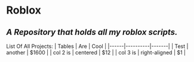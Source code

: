 # Roblox
*A Repository that holds all my roblox scripts.*
------
List Of All Projects:
| Tables   |      Are      |  Cool |
|------|----------|-------|
| Test |  another | $1600 |
| col 2 is |    centered   |   $12 |
| col 3 is | right-aligned |    $1 |
